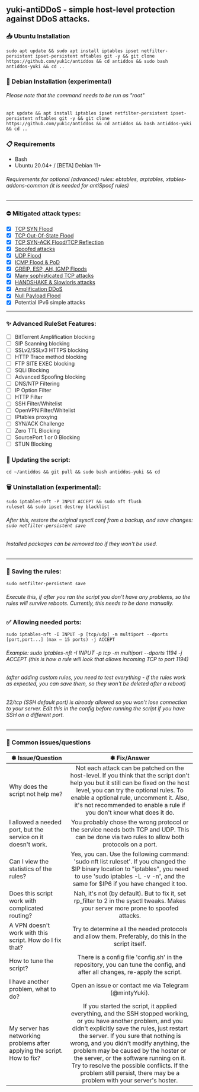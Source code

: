 ## yuki-antiDDoS - simple host-level protection against DDoS attacks.

### 📥 Ubuntu Installation
```
sudo apt update && sudo apt install iptables ipset netfilter-persistent ipset-persistent nftables git -y && git clone https://github.com/yuk1c/antiddos && cd antiddos && sudo bash antiddos-yuki && cd ..
``` 

### 🔽 Debian Installation (experimental)
###### Please note that the command needs to be run as "root"
```
apt update && apt install iptables ipset netfilter-persistent ipset-persistent nftables git -y && git clone https://github.com/yuk1c/antiddos && cd antiddos && bash antiddos-yuki && cd ..
```

### 📋 Requirements
- Bash
- Ubuntu 20.04+ / [BETA] Debian 11+
###### Requirements for optional (advanced) rules: ebtables, arptables, xtables-addons-common (it is needed for antiSpoof rules)
<hr>

### ⛔ Mitigated attack types:
- [x] [TCP SYN Flood](https://github.com/yuk1c/antiddos/wiki/TCP-SYN-Flood)
- [x] [TCP Out-Of-State Flood](https://github.com/yuk1c/antiddos/wiki/TCP-Out%E2%80%90Of%E2%80%90State)
- [x] [TCP SYN-ACK Flood/TCP Reflection](https://github.com/yuk1c/antiddos/wiki/TCP-SYN-ACK-Flood)
- [x] [Spoofed attacks](https://github.com/yuk1c/antiddos/wiki/Spoofing-or-Fraggle-attacks)
- [x] [UDP Flood](https://github.com/yuk1c/antiddos/wiki/UDP-Flood)
- [x] [ICMP Flood & PoD](https://github.com/yuk1c/antiddos/wiki/ICMP-Flood)
- [x] [GREIP, ESP, AH, IGMP Floods](https://github.com/yuk1c/antiddos/wiki/GREIP-and-ESP-and-AH-and-IGMP-Floods)
- [x] [Many sophisticated TCP attacks](https://github.com/yuk1c/antiddos/wiki/TCP-Sophiscated-Attacks)
- [x] [HANDSHAKE & Slowloris attacks](https://github.com/yuk1c/antiddos/wiki/HANDSHAKE-&-Slowloris-Attacks)
- [x] [Amplification DDoS](https://github.com/yuk1c/antiddos/wiki/Amplified-DDoS)
- [x] [Null Payload Flood](https://github.com/yuk1c/antiddos/wiki/Null-Payload-Flood)
- [x] Potential IPv6 simple attacks

<hr>

### ✨ Advanced RuleSet Features:
- [ ] BitTorrent Amplification blocking
- [ ] SIP Scanning blocking
- [ ] SSLv2/SSLv3 HTTPS blocking
- [ ] HTTP Trace method blocking
- [ ] FTP SITE EXEC blocking
- [ ] SQLi Blocking
- [ ] Advanced Spoofing blocking
- [ ] DNS/NTP Filtering
- [ ] IP Option Filter
- [ ] HTTP Filter
- [ ] SSH Filter/Whitelist
- [ ] OpenVPN Filter/Whitelist
- [ ] IPtables proxying
- [ ] SYN/ACK Challenge
- [ ] Zero TTL Blocking
- [ ] SourcePort 1 or 0 Blocking
- [ ] STUN Blocking 

### 🔄 Updating the script:
```
cd ~/antiddos && git pull && sudo bash antiddos-yuki && cd
```

### 🗑️ Uninstallation (experimental):
<code>sudo iptables-nft -P INPUT ACCEPT && sudo nft flush ruleset && sudo ipset destroy blacklist</code>
###### After this, restore the original sysctl.conf from a backup, and save changes: <code>sudo netfilter-persistent save</code>
###### Installed packages can be removed too if they won't be used. 

<hr>

### 💾 Saving the rules:
```
sudo netfilter-persistent save
```
###### Execute this, if after you ran the script you don't have any problems, so the rules will survive reboots. Currently, this needs to be done manually.

### ✅ Allowing needed ports:
<code>sudo iptables-nft -I INPUT -p [tcp/udp] -m multiport --dports [port,port...] (max – 15 ports) -j ACCEPT</code>
###### Example: sudo iptables-nft -I INPUT -p tcp -m multiport --dports 1194 -j ACCEPT (this is how a rule will look that allows incoming TCP to port 1194)
###### (after adding custom rules, you need to test everything - if the rules work as expected, you can save them, so they won't be deleted after a reboot) 
###### 22/tcp (SSH default port) is already allowed so you won't lose connection to your server. Edit this in the config before running the script if you have SSH on a different port.

<hr>

### 🚩 Common issues/questions
| ❃ Issue/Question  | ❃ Fix/Answer  |
| ------------- |:------------------:|
| Why does the script not help me? | Not each attack can be patched on the host-level. If you think that the script don't help you but it still can be fixed on the host level, you can try the optional rules. To enable a optional rule, uncomment it. Also, it's not recommended to enable a rule if you don't know what does it do. |
| I allowed a needed port, but the service on it doesn't work. | You probably chose the wrong protocol or the service needs both TCP and UDP. This can be done via two rules to allow both protocols on a port. |
| Can I view the statistics of the rules? | Yes, you can. Use the following command: 'sudo nft list ruleset'. If you changed the $IP binary location to "iptables", you need to use 'sudo iptables -L -v -n', and the same for $IP6 if you have changed it too. |
| Does this script work with complicated routing? | Nah, it's not (by default). But to fix it, set rp_filter to 2 in the sysctl tweaks. Makes your server more prone to spoofed attacks. |
| A VPN doesn't work with this script. How do I fix that? | Try to determine all the needed protocols and allow them. Preferably, do this in the script itself. |
| How to tune the script? | There is a config file 'config.sh' in the repository, you can tune the config, and after all changes, re-apply the script. |
| I have another problem, what to do? | Open an issue or contact me via Telegram (@mintyYuki). |
| My server has networking problems after applying the script. How to fix? | If you started the script, it applied everything, and the SSH stopped working, or you have another problem, and you didn't explicitly save the rules, just restart the server. If you sure that nothing is wrong, and you didn't modify anything, the problem may be caused by the hoster or the server, or the software running on it. Try to resolve the possible conflicts. If the problem still persist, there may be a problem with your server's hoster. |
